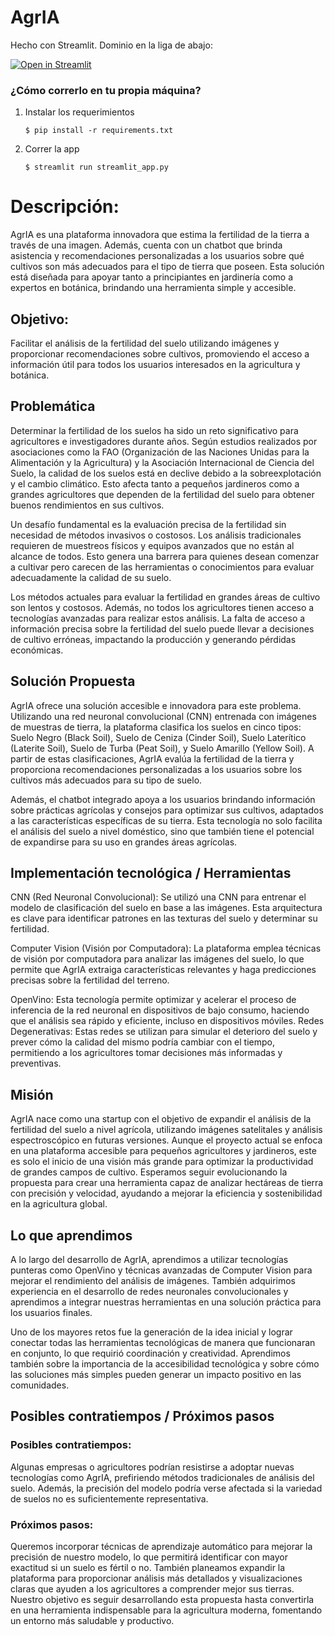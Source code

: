 # AgrIA

Hecho con Streamlit. Dominio en la liga de abajo:

[![Open in Streamlit](https://static.streamlit.io/badges/streamlit_badge_black_white.svg)](https://agr-ia.streamlit.app/)

### ¿Cómo correrlo en tu propia máquina?

1. Instalar los requerimientos

   ```
   $ pip install -r requirements.txt
   ```

2. Correr la app

   ```
   $ streamlit run streamlit_app.py
   ```

# Descripción:
AgrIA es una plataforma innovadora que estima la fertilidad de la tierra a través de una imagen. Además, cuenta con un chatbot que brinda asistencia y recomendaciones personalizadas a los usuarios sobre qué cultivos son más adecuados para el tipo de tierra que poseen. Esta solución está diseñada para apoyar tanto a principiantes en jardinería como a expertos en botánica, brindando una herramienta simple y accesible.

## Objetivo:
Facilitar el análisis de la fertilidad del suelo utilizando imágenes y proporcionar recomendaciones sobre cultivos, promoviendo el acceso a información útil para todos los usuarios interesados en la agricultura y botánica.

## Problemática
Determinar la fertilidad de los suelos ha sido un reto significativo para agricultores e investigadores durante años. Según estudios realizados por asociaciones como la FAO (Organización de las Naciones Unidas para la Alimentación y la Agricultura) y la Asociación Internacional de Ciencia del Suelo, la calidad de los suelos está en declive debido a la sobreexplotación y el cambio climático. Esto afecta tanto a pequeños jardineros como a grandes agricultores que dependen de la fertilidad del suelo para obtener buenos rendimientos en sus cultivos.

Un desafío fundamental es la evaluación precisa de la fertilidad sin necesidad de métodos invasivos o costosos. Los análisis tradicionales requieren de muestreos físicos y equipos avanzados que no están al alcance de todos. Esto genera una barrera para quienes desean comenzar a cultivar pero carecen de las herramientas o conocimientos para evaluar adecuadamente la calidad de su suelo.

Los métodos actuales para evaluar la fertilidad en grandes áreas de cultivo son lentos y costosos. Además, no todos los agricultores tienen acceso a tecnologías avanzadas para realizar estos análisis. La falta de acceso a información precisa sobre la fertilidad del suelo puede llevar a decisiones de cultivo erróneas, impactando la producción y generando pérdidas económicas.

## Solución Propuesta
AgrIA ofrece una solución accesible e innovadora para este problema. Utilizando una red neuronal convolucional (CNN) entrenada con imágenes de muestras de tierra, la plataforma clasifica los suelos en cinco tipos: Suelo Negro (Black Soil), Suelo de Ceniza (Cinder Soil), Suelo Laterítico (Laterite Soil), Suelo de Turba (Peat Soil), y Suelo Amarillo (Yellow Soil). A partir de estas clasificaciones, AgrIA evalúa la fertilidad de la tierra y proporciona recomendaciones personalizadas a los usuarios sobre los cultivos más adecuados para su tipo de suelo.

Además, el chatbot integrado apoya a los usuarios brindando información sobre prácticas agrícolas y consejos para optimizar sus cultivos, adaptados a las características específicas de su tierra. Esta tecnología no solo facilita el análisis del suelo a nivel doméstico, sino que también tiene el potencial de expandirse para su uso en grandes áreas agrícolas.

## Implementación tecnológica / Herramientas
CNN (Red Neuronal Convolucional): Se utilizó una CNN para entrenar el modelo de clasificación del suelo en base a las imágenes. Esta arquitectura es clave para identificar patrones en las texturas del suelo y determinar su fertilidad.

Computer Vision (Visión por Computadora): La plataforma emplea técnicas de visión por computadora para analizar las imágenes del suelo, lo que permite que AgrIA extraiga características relevantes y haga predicciones precisas sobre la fertilidad del terreno.

OpenVino: Esta tecnología permite optimizar y acelerar el proceso de inferencia de la red neuronal en dispositivos de bajo consumo, haciendo que el análisis sea rápido y eficiente, incluso en dispositivos móviles.
Redes Degenerativas: Estas redes se utilizan para simular el deterioro del suelo y prever cómo la calidad del mismo podría cambiar con el tiempo, permitiendo a los agricultores tomar decisiones más informadas y preventivas.

## Misión
AgrIA nace como una startup con el objetivo de expandir el análisis de la fertilidad del suelo a nivel agrícola, utilizando imágenes satelitales y análisis espectroscópico en futuras versiones. Aunque el proyecto actual se enfoca en una plataforma accesible para pequeños agricultores y jardineros, este es solo el inicio de una visión más grande para optimizar la productividad de grandes campos de cultivo. Esperamos seguir evolucionando la propuesta para crear una herramienta capaz de analizar hectáreas de tierra con precisión y velocidad, ayudando a mejorar la eficiencia y sostenibilidad en la agricultura global.

## Lo que aprendimos
A lo largo del desarrollo de AgrIA, aprendimos a utilizar tecnologías punteras como OpenVino y técnicas avanzadas de Computer Vision para mejorar el rendimiento del análisis de imágenes. También adquirimos experiencia en el desarrollo de redes neuronales convolucionales y aprendimos a integrar nuestras herramientas en una solución práctica para los usuarios finales.

Uno de los mayores retos fue la generación de la idea inicial y lograr conectar todas las herramientas tecnológicas de manera que funcionaran en conjunto, lo que requirió coordinación y creatividad. Aprendimos también sobre la importancia de la accesibilidad tecnológica y sobre cómo las soluciones más simples pueden generar un impacto positivo en las comunidades.

## Posibles contratiempos / Próximos pasos
### Posibles contratiempos:
Algunas empresas o agricultores podrían resistirse a adoptar nuevas tecnologías como AgrIA, prefiriendo métodos tradicionales de análisis del suelo. Además, la precisión del modelo podría verse afectada si la variedad de suelos no es suficientemente representativa.

### Próximos pasos:
Queremos incorporar técnicas de aprendizaje automático para mejorar la precisión de nuestro modelo, lo que permitirá identificar con mayor exactitud si un suelo es fértil o no. También planeamos expandir la plataforma para proporcionar análisis más detallados y visualizaciones claras que ayuden a los agricultores a comprender mejor sus tierras. Nuestro objetivo es seguir desarrollando esta propuesta hasta convertirla en una herramienta indispensable para la agricultura moderna, fomentando un entorno más saludable y productivo.
